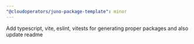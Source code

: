 ```yaml
---
"@cloudoperators/juno-package-template": minor
---
```


Add typescript, vite, eslint, vitests for generating proper packages and also update readme
